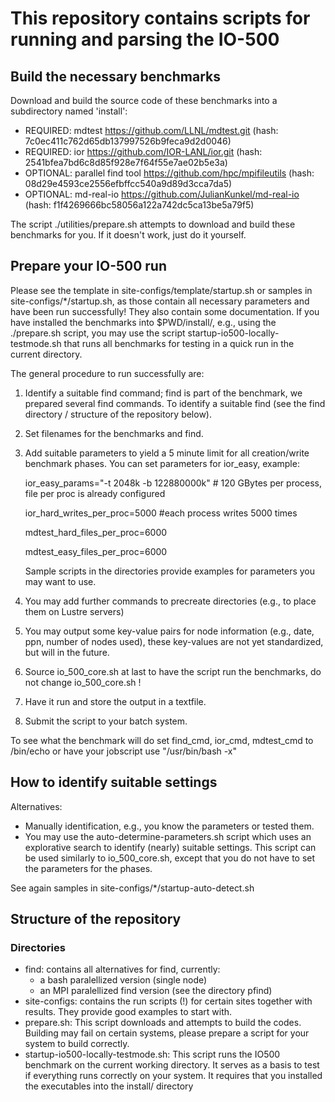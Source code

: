 # This repository contains scripts for running and parsing the IO-500

## Build the necessary benchmarks

Download and build the source code of these benchmarks into a subdirectory named 'install':
* REQUIRED: mdtest https://github.com/LLNL/mdtest.git (hash: 7c0ec411c762d65db137997526b9feca9d2d0046)
* REQUIRED: ior https://github.com/IOR-LANL/ior.git (hash: 2541bfea7bd6c8d85f928e7f64f55e7ae02b5e3a)
* OPTIONAL: parallel find tool https://github.com/hpc/mpifileutils (hash: 08d29e4593ce2556efbffcc540a9d89d3cca7da5)
* OPTIONAL: md-real-io https://github.com/JulianKunkel/md-real-io (hash: f1f4269666bc58056a122a742dc5ca13be5a79f5)

The script ./utilities/prepare.sh attempts to download and build these benchmarks for you.  If it doesn't work, just do it yourself.

## Prepare your IO-500 run

Please see the template in site-configs/template/startup.sh or samples in site-configs/*/startup.sh, as those contain all necessary parameters and have been run successfully!
They also contain some documentation.
If you have installed the benchmarks into $PWD/install/, e.g., using the ./prepare.sh script, 
you may use the script startup-io500-locally-testmode.sh that runs all benchmarks for testing in a quick run
in the current directory.

The general procedure to run successfully are:

1. Identify a suitable find command; find is part of the benchmark, we prepared several find commands.
   To identify a suitable find (see the find directory / structure of the repository below).
1. Set filenames for the benchmarks and find.
2. Add suitable parameters to yield a 5 minute limit for all creation/write benchmark phases.
   You can set parameters for ior_easy, example:
   
   ior_easy_params="-t 2048k -b 122880000k" # 120 GBytes per process, file per proc is already configured
   
   ior_hard_writes_per_proc=5000   #each process writes 5000 times
   
   mdtest_hard_files_per_proc=6000
   
   mdtest_easy_files_per_proc=6000

   Sample scripts in the directories provide examples for parameters you may want to use.
   
3. You may add further commands to precreate directories (e.g., to place them on Lustre servers)
4. You may output some key-value pairs for node information (e.g., date, ppn, number of nodes used), these key-values are not yet standardized, but will in the future.
5. Source io_500_core.sh at last to have the script run the benchmarks, do not change io_500_core.sh !
6. Have it run and store the output in a textfile.
7. Submit the script to your batch system.

To see what the benchmark will do set find_cmd, ior_cmd, mdtest_cmd to /bin/echo or have your jobscript use "/usr/bin/bash -x"

## How to identify suitable settings

Alternatives:
* Manually identification, e.g., you know the parameters or tested them.
* You may use the auto-determine-parameters.sh script which uses an explorative search to identify (nearly) suitable settings.
  This script can be used similarly to io_500_core.sh, except that you do not have to set the parameters for the phases.

See again samples in site-configs/*/startup-auto-detect.sh

## Structure of the repository

### Directories

* find: contains all alternatives for find, currently:
   * a bash paralellized version (single node)
   * an MPI paralellized find version (see the directory pfind)
* site-configs: contains the run scripts (!) for certain sites together with results.
  They provide good examples to start with.
* prepare.sh: This script downloads and attempts to build the codes. 
  Building may fail on certain systems, please prepare a script for your system to build correctly.
* startup-io500-locally-testmode.sh: This script runs the IO500 benchmark on the current working directory.
  It serves as a basis to test if everything runs correctly on your system.
  It requires that you installed the executables into the install/ directory
